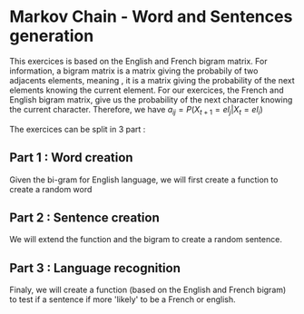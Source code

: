 # Markov Chain - Word and Sentences generation  
This exercices is based on the English and French bigram matrix. 
For information, a bigram matrix is a matrix giving the probabily of two adjacents elements, meaning , it is a matrix giving the probability of the next elements knowing the current element. 
For our exercices, the French and English bigram matrix, give us the probability of the next character knowing the current character. Therefore, we have $a_{ij} = P(X_{t+1} = el_j | X_{t} = el_i)$

The exercices can be split in 3 part : 
## Part 1 : Word creation 
Given the bi-gram for English language, we will first create a function to create a random word

## Part 2 : Sentence creation 
We will extend the function and the bigram to create a random sentence.

## Part 3 : Language recognition
Finaly, we will create a function (based on the English and French bigram) to test if a sentence if more 'likely' to be a French or english.
